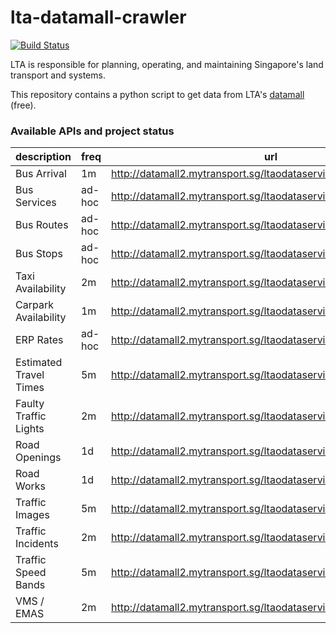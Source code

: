 # lta-datamall-crawler

[![Build Status](https://travis-ci.org/hiimivantang/ltadatamallcrawler.svg?branch=master)](https://travis-ci.org/hiimivantang/ltadatamallcrawler)

LTA is responsible for planning, operating, and maintaining Singapore's land transport and systems.

This repository contains a python script to get data from LTA's [datamall][1] (free). 


### Available APIs and project status

| description            | freq   | url                                                                 |status|  
|------------------------|--------|---------------------------------------------------------------------|------| 
| Bus Arrival            | 1m     | http://datamall2.mytransport.sg/ltaodataservice/BusArrival          | TODO | 
| Bus Services           | ad-hoc | http://datamall2.mytransport.sg/ltaodataservice/BusServices         | TODO | 
| Bus Routes             | ad-hoc | http://datamall2.mytransport.sg/ltaodataservice/BusRoutes           | TODO | 
| Bus Stops              | ad-hoc | http://datamall2.mytransport.sg/ltaodataservice/BusRoutes           | TODO |
| Taxi Availability      | 2m     | http://datamall2.mytransport.sg/ltaodataservice/Taxi-Availability   | TODO |
| Carpark Availability   | 1m     | http://datamall2.mytransport.sg/ltaodataservice/CarParkAvailability | TODO |
| ERP Rates              | ad-hoc | http://datamall2.mytransport.sg/ltaodataservice/ERPRates            | TODO |
| Estimated Travel Times | 5m     | http://datamall2.mytransport.sg/ltaodataservice/EstTravelTimes      | TODO |
| Faulty Traffic Lights  | 2m     | http://datamall2.mytransport.sg/ltaodataservice/FaultyTrafficLights | TODO |
| Road Openings          | 1d     | http://datamall2.mytransport.sg/ltaodataservice/RoadOpenings        | TODO |
| Road Works             | 1d     | http://datamall2.mytransport.sg/ltaodataservice/RoadWorks           | TODO |
| Traffic Images         | 5m     | http://datamall2.mytransport.sg/ltaodataservice/Traffic-Images      | TODO |
| Traffic Incidents      | 2m     | http://datamall2.mytransport.sg/ltaodataservice/TrafficIncidents    | DONE |
| Traffic Speed Bands    | 5m     | http://datamall2.mytransport.sg/ltaodataservice/TrafficSpeedBands   | TODO |
| VMS / EMAS             | 2m     | http://datamall2.mytransport.sg/ltaodataservice/VMS                 | TODO |

[1]:https://www.mytransport.sg/content/mytransport/home/dataMall.html

